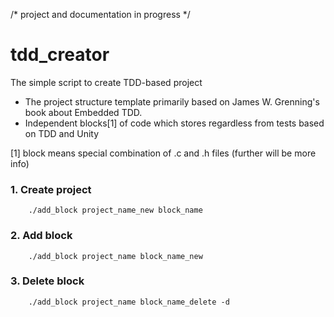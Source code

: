 /* project and documentation in progress */

# tdd_creator
The simple script to create TDD-based project

* The project structure template primarily based on James W. Grenning's book about Embedded TDD.
* Independent blocks[1] of code which stores regardless from tests based on TDD and Unity

[1] block means special combination of .c and .h files (further will be more info)

### 1. Create project
		./add_block project_name_new block_name
### 2. Add block
		./add_block project_name block_name_new
### 3. Delete block 
		./add_block project_name block_name_delete -d
